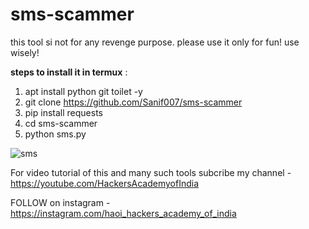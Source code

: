 # sms-scammer
this tool si not for any revenge purpose. please use it only for fun! use wisely!

**steps to install it in termux** :
1. apt install python git toilet -y
2. git clone https://github.com/Sanif007/sms-scammer
3. pip install requests
4. cd sms-scammer
5. python sms.py

![sms](https://github.com/Sanif007/sms-scammer/blob/master/README/Screenshot_20200227_130652.jpg)

For video tutorial of this and many such tools subcribe my channel - https://youtube.com/HackersAcademyofIndia

FOLLOW on instagram - https://instagram.com/haoi_hackers_academy_of_india

